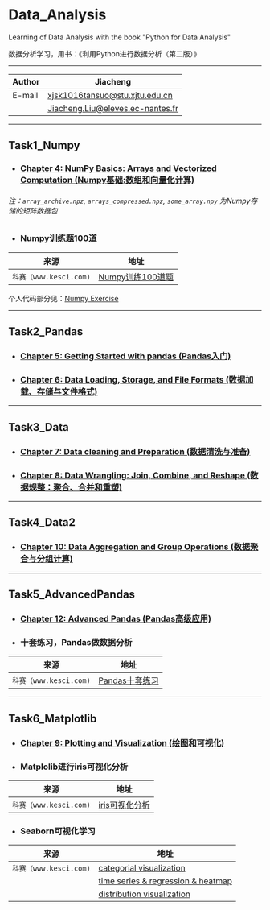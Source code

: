 # Data_Analysis

Learning of Data Analysis with the book "Python for Data Analysis"

数据分析学习，用书：《利用Python进行数据分析（第二版）》

****

|Author|Jiacheng|
|---|---
|E-mail|xjsk1016tansuo@stu.xjtu.edu.cn
| |Jiacheng.Liu@eleves.ec-nantes.fr

****

## Task1_Numpy

* ### [Chapter 4: NumPy Basics: Arrays and Vectorized Computation (Numpy基础:数组和向量化计算)](./Task1_Numpy/4.%20NumPy%20Basics-%20Arrays%20and%20Vectorized%20Computation.ipynb)

###### 注：`array_archive.npz`, `arrays_compressed.npz`, `some_array.npy` 为Numpy存储的矩阵数据包


* ### Numpy训练题100道

|来源|地址|
|----|-----|
|`科赛（www.kesci.com)`|[Numpy训练100道题](https://www.kesci.com/home/project/59f29f67c5f3f5119527a2cc "悬停显示")|

个人代码部分见：[Numpy Exercise](./Task1_Numpy/这100道练习，带你玩转Numpy.ipynb)

---

## Task2_Pandas

* ### [Chapter 5: Getting Started with pandas (Pandas入门)](./Task2_Pandas/5.%20Getting%20Started%20with%20Pandas.ipynb)


* ### [Chapter 6: Data Loading, Storage, and File Formats (数据加载、存储与文件格式)](./Task2_Pandas/5.%20Getting%20Started%20with%20Pandas.ipynb)

---

## Task3_Data

* ### [Chapter 7: Data cleaning and Preparation (数据清洗与准备)](./Task2_Pandas/5.%20Getting%20Started%20with%20Pandas.ipynb)


* ### [Chapter 8: Data Wrangling: Join, Combine, and Reshape (数据规整：聚合、合并和重塑)](./Task3_Data/8.%20Data%20Wrangling-Join%2C%20Combine%2C%20and%20Reshape.ipynb)

---

## Task4_Data2

* ### [Chapter 10: Data Aggregation and Group Operations (数据聚合与分组计算)](./Task4_Data2/10.%20Data%20Aggregation%20and%20Group%20Operations.ipynb)

---

## Task5_AdvancedPandas

* ### [Chapter 12: Advanced Pandas (Pandas高级应用)](./Task4_Data2/10.%20Data%20Aggregation%20and%20Group%20Operations.ipynb)


* ### 十套练习，Pandas做数据分析

|来源|地址|
|----|-----|
|`科赛（www.kesci.com)`|[Pandas十套练习](https://www.kesci.com/home/project/59e77a636d213335f38daec2 "悬停显示")|

---


## Task6_Matplotlib

* ### [Chapter 9: Plotting and Visualization (绘图和可视化)](./Task6_Matplotlib/9.%20Plotting%20and%20Visualization.ipynb)

* ### Matplolib进行iris可视化分析

|来源|地址|
|----|-----|
|`科赛（www.kesci.com)`|[iris可视化分析](https://www.kesci.com/home/project/58a943707159a710d916af15 "悬停显示")|

* ### Seaborn可视化学习
|来源|地址|
|----|-----|
|`科赛（www.kesci.com)`|[categorial visualization](https://www.kesci.com/home/project/59c3851c2110010662398bfc "悬停显示")
| |[time series & regression & heatmap](https://www.kesci.com/home/project/59c9e95d21100106623ecf58 "悬停显示")
| |[distribution visualization](https://www.kesci.com/home/project/59c8b06421100106623db531 "悬停显示")


